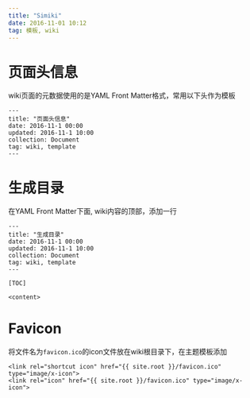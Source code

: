 ```yaml
---
title: "Simiki"
date: 2016-11-01 10:12
tag: 模板, wiki
---
```


# 页面头信息

wiki页面的元数据使用的是YAML Front Matter格式，常用以下头作为模板

```
---
title: "页面头信息"
date: 2016-11-1 00:00
updated: 2016-11-1 10:00
collection: Document
tag: wiki, template
---
```

# 生成目录
在YAML Front Matter下面, wiki内容的顶部，添加一行

```
---
title: "生成目录"
date: 2016-11-1 00:00
updated: 2016-11-1 10:00
collection: Document
tag: wiki, template
---

[TOC]

<content>
```

# Favicon
将文件名为`favicon.ico`的icon文件放在wiki根目录下，在主题模板添加

```
<link rel="shortcut icon" href="{{ site.root }}/favicon.ico" type="image/x-icon">
<link rel="icon" href="{{ site.root }}/favicon.ico" type="image/x-icon">
```